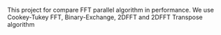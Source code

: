 This project for compare FFT parallel algorithm in performance. We use Cookey-Tukey FFT, Binary-Exchange, 2DFFT and 2DFFT Transpose algorithm

